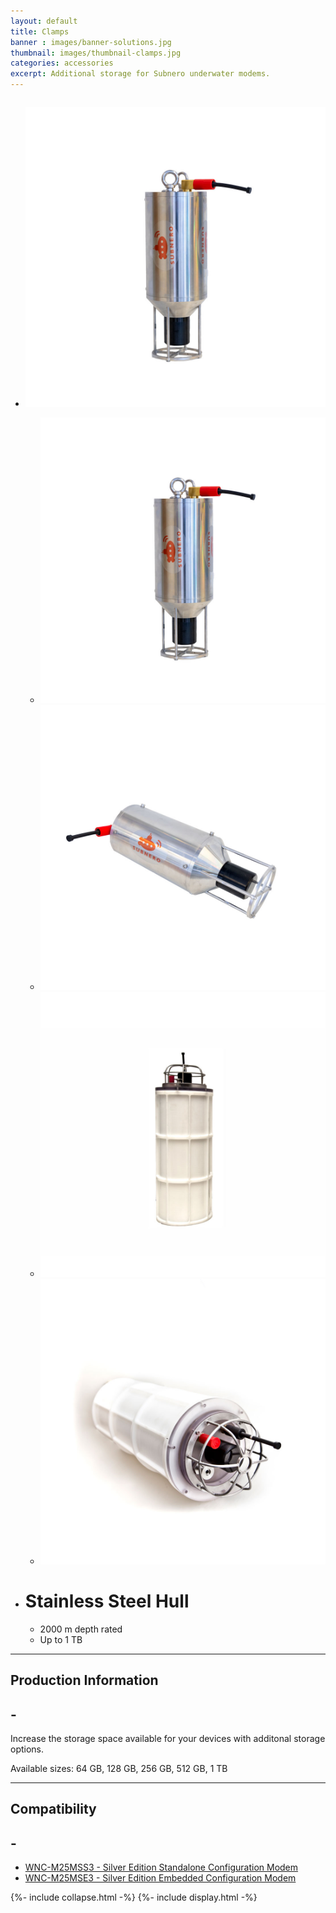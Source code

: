 ```yaml
---
layout: default
title: Clamps
banner : images/banner-solutions.jpg
thumbnail: images/thumbnail-clamps.jpg
categories: accessories
excerpt: Additional storage for Subnero underwater modems.
---
```


<div class='full tall' style='background-image: url({{site.baseurl}}/{{page.banner}});'>
  <div class='row'>
    <div class='large-12 columns'>
      <!-- {% include section-header.html title=page.title tagline=page.tagline color=page.title_color class="big" %} -->
    </div>
  </div>
  <div class='four spacing'></div>
  <div class='four spacing'></div>
</div>

<div class='full'>
  <div class='row'>
      <ul class='gfXsQG'>
        <li class='fuqHMA'>
            <div class='mod modBlogPost'>
              <img id='main-img' src='/images/accessories-hull01.jpg'>
            </div>
            <div class='modGallery extra'>
              <ul class='media modTeamMember gallery shortcode-list'>
                <li class="member current-li"><a class='image-nav'><img src='/images/accessories-hull01.jpg'></a></li>
                <li class="member"><a class='image-nav'><img src='/images/accessories-hull02.jpg'></a></li>
                <li class="member"><a class='image-nav'><img src='/images/accessories-hull03.jpg'></a></li>
                <li class="member"><a class='image-nav'><img src='/images/accessories-hull04.jpg'></a></li>
              </ul>
            </div>
        </li>
        <li class='fuqHMA'>
          <div class='modSectionHeader col2'>
            <h1>Stainless Steel Hull</h1>
            <ul>
              <li>2000 m depth rated</li>
              <li>Up to 1 TB</li>
            </ul>
          </div>
        </li>
      </ul>
      <hr>
      <div class='cGBxoB'>
        <div class='media hOXnHC modBlogPost'>
          <h2>Production Information</h2>
          <a class='media-body links collapsible' id ='batProduct'>
            <h2 class='right' id='batProduct-icon'>-</h2>
          </a>
        </div>
        <div class='media modBlogPost collapsible-content' id = 'batProductdata'>
          <p>Increase the storage space available for your devices with additonal storage options.</p>
          <p>Available sizes: 64 GB, 128 GB, 256 GB, 512 GB, 1 TB</p>
        </div>
      </div>
      <hr>
      <div class='cGBxoB'>
          <div class='media hOXnHC modBlogPost'>
            <h2> Compatibility</h2>
            <a class='media-body links collapsible' id ='batCompatibility'>
            <h2 class='right' id='batCompatibility-icon'>-</h2>
          </a>
          </div>
          <div class='media modBlogPost collapsible-content' id = 'batCompatibilitydata'>
            <ul class="shortcode-list">
              <li><a href="{{site.baseurl}}/products/wnc-m25mss3">WNC-M25MSS3 - Silver Edition Standalone Configuration Modem</a></li>
              <li><a href="{{site.baseurl}}/products/wnc-m25mse3">WNC-M25MSE3 - Silver Edition Embedded Configuration Modem</a></li>
            </ul>
          </div>
      </div>
  </div>
</div>
{%- include collapse.html -%}
{%- include display.html -%}